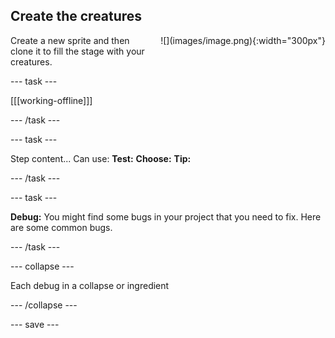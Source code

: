 ## Create the creatures

<div style="display: flex; flex-wrap: wrap">
<div style="flex-basis: 200px; flex-grow: 1; margin-right: 15px;">
Create a new sprite and then clone it to fill the stage with your creatures.
</div>
<div>
![](images/image.png){:width="300px"}
</div>
</div>

--- task ---



[[[working-offline]]]

--- /task ---

--- task ---

Step content... 
Can use:
**Test:**
**Choose:**
**Tip:**

--- /task ---

--- task ---

**Debug:** You might find some bugs in your project that you need to fix. Here are some common bugs.

--- /task ---

--- collapse ---

Each debug in a collapse or ingredient

--- /collapse ---



--- save ---
